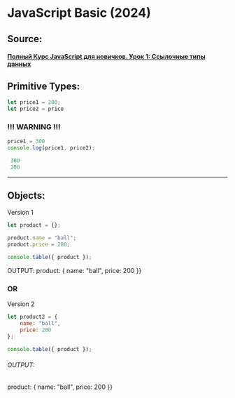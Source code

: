 ﻿# JavaScript Basic (2024)

## Source:
#### [Полный Курс JavaScript для новичков. Урок 1: Ссылочные типы данных](https://www.youtube.com/watch?v=ap3mLiPF2PE)


## Primitive Types:  

```js
let price1 = 200;  
let price2 = price  
```
### !!! WARNING !!!  

```js
price1 = 300  
console.log(price1, price2);  

 300  
 200 
```  
 <hr>  

## Objects:
Version 1

```js
let product = {};  

product.name = "ball";  
product.price = 200;  

console.table({ product });  
```
OUTPUT:
 product: { name: "ball", price: 200 }}  

### OR
Version 2  
```js
let product2 = {
    name: "ball",
    price: 200
};

console.table({ product });
```
###### OUTPUT:
product: { name: "ball", price: 200 }}





